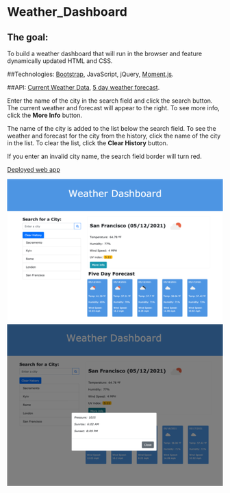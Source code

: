 # Weather_Dashboard

## The goal:
To build a weather dashboard that will run in the browser and feature dynamically updated HTML and CSS.

##Technologies: 
[Bootstrap](https://getbootstrap.com/), JavaScript, jQuery, [Moment.js](https://momentjs.com/).

##API: [Current Weather Data](https://openweathermap.org/current), [5 day weather forecast](https://openweathermap.org/forecast5).

Enter the name of the city in the search field and click the search button. The current weather and forecast will appear to the right. To see more info, click the **More Info** button.

The name of the city is added to the list below the search field. To see the weather and forecast for the city from the history, click the name of the city in the list. To clear the list, click the **Clear History** button.

If you enter an invalid city name, the search field border will turn red. 


[Deployed web app](https://vasylynash.github.io/Weather_Dashboard/)

![Landing page](assets/images/screenshot.png)
![Modal](assets/images/screenshot1.png)
